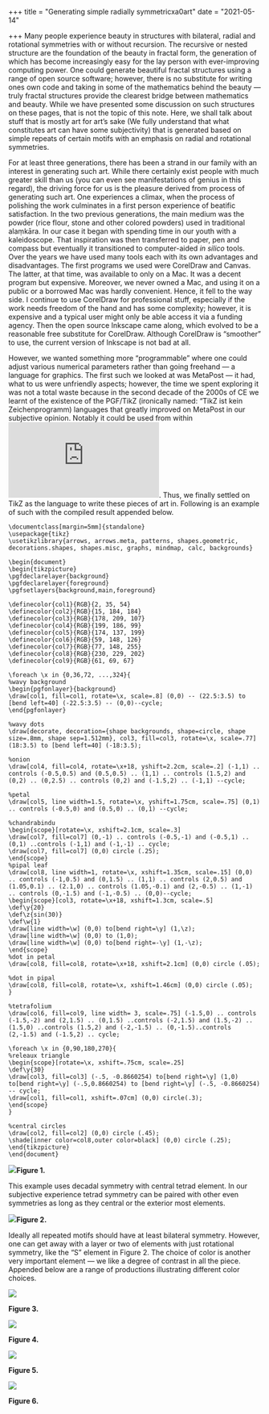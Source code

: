 +++
title = "Generating simple radially symmetricxa0art"
date = "2021-05-14"

+++
Many people experience beauty in structures with bilateral, radial and
rotational symmetries with or without recursion. The recursive or nested
structure are the foundation of the beauty in fractal form, the
generation of which has become increasingly easy for the lay person with
ever-improving computing power. One could generate beautiful fractal
structures using a range of open source software; however, there is no
substitute for writing ones own code and taking in some of the
mathematics behind the beauty — truly fractal structures provide the
clearest bridge between mathematics and beauty. While we have presented
some discussion on such structures on these pages, that is not the topic
of this note. Here, we shall talk about stuff that is mostly art for
art’s sake (We fully understand that what constitutes art can have some
subjectivity) that is generated based on simple repeats of certain
motifs with an emphasis on radial and rotational symmetries.

For at least three generations, there has been a strand in our family
with an interest in generating such art. While there certainly exist
people with much greater skill than us (you can even see manifestations
of genius in this regard), the driving force for us is the pleasure
derived from process of generating such art. One experiences a climax,
when the process of polishing the work culminates in a first person
experience of beatific satisfaction. In the two previous generations,
the main medium was the powder (rice flour, stone and other colored
powders) used in traditional alaṃkāra. In our case it began with
spending time in our youth with a kaleidoscope. That inspiration was
then transferred to paper, pen and compass but eventually it
transitioned to computer-aided *in silico* tools. Over the years we have
used many tools each with its own advantages and disadvantages. The
first programs we used were CorelDraw and Canvas. The latter, at that
time, was available to only on a Mac. It was a decent program but
expensive. Moreover, we never owned a Mac, and using it on a public or a
borrowed Mac was hardly convenient. Hence, it fell to the way side. I
continue to use CorelDraw for professional stuff, especially if the work
needs freedom of the hand and has some complexity; however, it is
expensive and a typical user might only be able access it via a funding
agency. Then the open source Inkscape came along, which evolved to be a
reasonable free substitute for CorelDraw. Although CorelDraw is
“smoother” to use, the current version of Inkscape is not bad at all.

However, we wanted something more “programmable” where one could adjust
various numerical parameters rather than going freehand — a language for
graphics. The first such we looked at was MetaPost — it had, what to us
were unfriendly aspects; however, the time we spent exploring it was not
a total waste because in the second decade of the 2000s of CE we learnt
of the existence of the PGF/TikZ (ironically named: “TikZ ist kein
Zeichenprogramm) languages that greatly improved on MetaPost in our
subjective opinion. Notably it could be used from within
![\\LaTeX](https://s0.wp.com/latex.php?latex=%5CLaTeX&bg=ffffff&fg=333333&s=0&c=20201002).
Thus, we finally settled on TikZ as the language to write these pieces
of art in. Following is an example of such with the compiled result
appended below.

    \documentclass[margin=5mm]{standalone}
    \usepackage{tikz}
    \usetikzlibrary{arrows, arrows.meta, patterns, shapes.geometric, decorations.shapes, shapes.misc, graphs, mindmap, calc, backgrounds}

    \begin{document}
    \begin{tikzpicture}
    \pgfdeclarelayer{background}
    \pgfdeclarelayer{foreground}
    \pgfsetlayers{background,main,foreground}

    \definecolor{col1}{RGB}{2, 35, 54}
    \definecolor{col2}{RGB}{15, 184, 184}
    \definecolor{col3}{RGB}{178, 209, 107}
    \definecolor{col4}{RGB}{199, 186, 99}
    \definecolor{col5}{RGB}{174, 137, 199}
    \definecolor{col6}{RGB}{59, 148, 126}
    \definecolor{col7}{RGB}{77, 148, 255}
    \definecolor{col8}{RGB}{230, 229, 202}
    \definecolor{col9}{RGB}{61, 69, 67}

    \foreach \x in {0,36,72, ...,324}{
    %wavy background
    \begin{pgfonlayer}{background}
    \draw[col1, fill=col1, rotate=\x, scale=.8] (0,0) -- (22.5:3.5) to [bend left=40] (-22.5:3.5) -- (0,0)--cycle;
    \end{pgfonlayer}

    %wavy dots
    \draw[decorate, decoration={shape backgrounds, shape=circle, shape size=.8mm, shape sep=1.512mm}, col3, fill=col3, rotate=\x, scale=.77] (18:3.5) to [bend left=40] (-18:3.5);

    %onion
    \draw[col4, fill=col4, rotate=\x+18, yshift=2.2cm, scale=.2] (-1,1) ..
    controls (-0.5,0.5) and (0.5,0.5) .. (1,1) .. controls (1.5,2) and (0,2) .. (0,2.5) .. controls (0,2) and (-1.5,2) .. (-1,1) --cycle;

    %petal
    \draw[col5, line width=1.5, rotate=\x, yshift=1.75cm, scale=.75] (0,1) .. controls (-0.5,0) and (0.5,0) .. (0,1) --cycle;

    %chandrabindu
    \begin{scope}[rotate=\x, xshift=2.1cm, scale=.3]
    \draw[col7, fill=col7] (0,-1) .. controls (-0.5,-1) and (-0.5,1) .. (0,1) ..controls (-1,1) and (-1,-1) .. cycle;
    \draw[col7, fill=col7] (0,0) circle (.25);
    \end{scope}
    %pipal leaf
    \draw[col8, line width=1, rotate=\x, xshift=1.35cm, scale=.15] (0,0) .. controls (-1,0.5) and (0,1.5) .. (1,1) .. controls (2,0.5) and (1.05,0.1) .. (2.1,0) .. controls (1.05,-0.1) and (2,-0.5) .. (1,-1) .. controls (0,-1.5) and (-1,-0.5) .. (0,0)--cycle;
    \begin{scope}[col3, rotate=\x+18, xshift=1.3cm, scale=.5]
    \def\y{20}
    \def\z{sin(30)}
    \def\w{1}
    \draw[line width=\w] (0,0) to[bend right=\y] (1,\z);
    \draw[line width=\w] (0,0) to (1,0);
    \draw[line width=\w] (0,0) to[bend right=-\y] (1,-\z);
    \end{scope}
    %dot in petal
    \draw[col8, fill=col8, rotate=\x+18, xshift=2.1cm] (0,0) circle (.05);

    %dot in pipal
    \draw[col8, fill=col8, rotate=\x, xshift=1.46cm] (0,0) circle (.05);
    }

    %tetrafolium
    \draw[col6, fill=col9, line width= 3, scale=.75] (-1.5,0) .. controls (-1.5,-2) and (2,1.5) .. (0,1.5) ..controls (-2,1.5) and (1.5,-2) .. (1.5,0) ..controls (1.5,2) and (-2,-1.5) .. (0,-1.5)..controls (2,-1.5) and (-1.5,2) .. cycle;

    \foreach \x in {0,90,180,270}{
    %releaux triangle
    \begin{scope}[rotate=\x, xshift=.75cm, scale=.25]
    \def\y{30}
    \draw[col3, fill=col3] (-.5, -0.8660254) to[bend right=\y] (1,0) to[bend right=\y] (-.5,0.8660254) to [bend right=\y] (-.5, -0.8660254) -- cycle;
    \draw[col1, fill=col1, xshift=.07cm] (0,0) circle(.3);
    \end{scope}
    }

    %central circles
    \draw[col2, fill=col2] (0,0) circle (.45);
    \shade[inner color=col8,outer color=black] (0,0) circle (.25);
    \end{tikzpicture}
    \end{document}

[![](https://manasataramgini.files.wordpress.com/2021/05/deco_fig1.png?w=480&h=481)](https://manasataramgini.files.wordpress.com/2021/05/deco_fig1.png)**Figure
1.**

This example uses decadal symmetry with central tetrad element. In our
subjective experience tetrad symmetry can be paired with other even
symmetries as long as they central or the exterior most elements.

[![](https://manasataramgini.files.wordpress.com/2021/05/deco_fig2.png?w=480&h=489)](https://manasataramgini.files.wordpress.com/2021/05/deco_fig2.png)**Figure
2.**

Ideally all repeated motifs should have at least bilateral symmetry.
However, one can get away with a layer or two of elements with just
rotational symmetry, like the “S” element in Figure 2. The choice of
color is another very important element — we like a degree of contrast
in all the piece. Appended below are a range of productions illustrating
different color choices.

[![](https://manasataramgini.files.wordpress.com/2021/05/deco_fig3.png?w=483&h=480)](https://manasataramgini.files.wordpress.com/2021/05/deco_fig3.png)

**Figure 3.**

[![](https://manasataramgini.files.wordpress.com/2021/05/deco_fig4.png?w=480&h=484)](https://manasataramgini.files.wordpress.com/2021/05/deco_fig4.png)

**Figure 4.**

[![](https://manasataramgini.files.wordpress.com/2021/05/deco_fig5.png?w=492&h=480)](https://manasataramgini.files.wordpress.com/2021/05/deco_fig5.png)

**Figure 5.**

[![](https://manasataramgini.files.wordpress.com/2021/05/deco_fig6.png?w=481&h=480)](https://manasataramgini.files.wordpress.com/2021/05/deco_fig6.png)

**Figure 6.**
